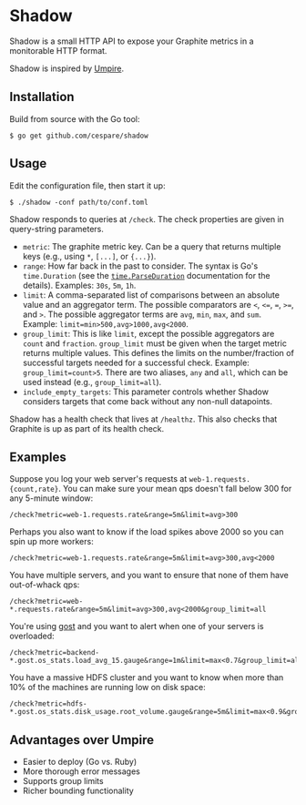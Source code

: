 # Shadow

Shadow is a small HTTP API to expose your Graphite metrics in a monitorable HTTP format.

Shadow is inspired by [Umpire](https://github.com/heroku/umpire).

## Installation

Build from source with the Go tool:

    $ go get github.com/cespare/shadow

## Usage

Edit the configuration file, then start it up:

    $ ./shadow -conf path/to/conf.toml

Shadow responds to queries at `/check`. The check properties are given in query-string parameters.

* `metric`: The graphite metric key. Can be a query that returns multiple keys (e.g., using `*`, `[...]`, or
  `{...}`).
* `range`: How far back in the past to consider. The syntax is Go's `time.Duration` (see the
  [`time.ParseDuration`](http://golang.org/pkg/time/#ParseDuration) documentation for the details). Examples:
  `30s`, `5m`, `1h`.
* `limit`: A comma-separated list of comparisons between an absolute value and an aggregator term. The
  possible comparators are `<`, `<=`, `=`, `>=`, and `>`. The possible aggregator terms are `avg`, `min`,
  `max`, and `sum`. Example: `limit=min>500,avg>1000,avg<2000`.
* `group_limit`: This is like `limit`, except the possible aggregators are `count` and `fraction`.
  `group_limit` must be given when the target metric returns multiple values. This defines the limits on the
  number/fraction of successful targets needed for a successful check. Example: `group_limit=count>5`. There
  are two aliases, `any` and `all`, which can be used instead (e.g., `group_limit=all`).
* `include_empty_targets`: This parameter controls whether Shadow considers targets that come back without
  any non-null datapoints.

Shadow has a health check that lives at `/healthz`. This also checks that Graphite is up as part of its health
check.

## Examples

Suppose you log your web server's requests at `web-1.requests.{count,rate}`. You can make sure your mean qps
doesn't fall below 300 for any 5-minute window:

    /check?metric=web-1.requests.rate&range=5m&limit=avg>300

Perhaps you also want to know if the load spikes above 2000 so you can spin up more workers:

    /check?metric=web-1.requests.rate&range=5m&limit=avg>300,avg<2000

You have multiple servers, and you want to ensure that none of them have out-of-whack qps:

    /check?metric=web-*.requests.rate&range=5m&limit=avg>300,avg<2000&group_limit=all

You're using [gost](https://github.com/cespare/gost) and you want to alert when one of your servers is
overloaded:

    /check?metric=backend-*.gost.os_stats.load_avg_15.gauge&range=1m&limit=max<0.7&group_limit=all

You have a massive HDFS cluster and you want to know when more than 10% of the machines are running low on
disk space:

    /check?metric=hdfs-*.gost.os_stats.disk_usage.root_volume.gauge&range=5m&limit=max<0.9&group_limit=fraction>0.9

## Advantages over Umpire

* Easier to deploy (Go vs. Ruby)
* More thorough error messages
* Supports group limits
* Richer bounding functionality
